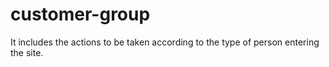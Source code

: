 # customer-group
 It includes the actions to be taken according to the type of person entering the site.
